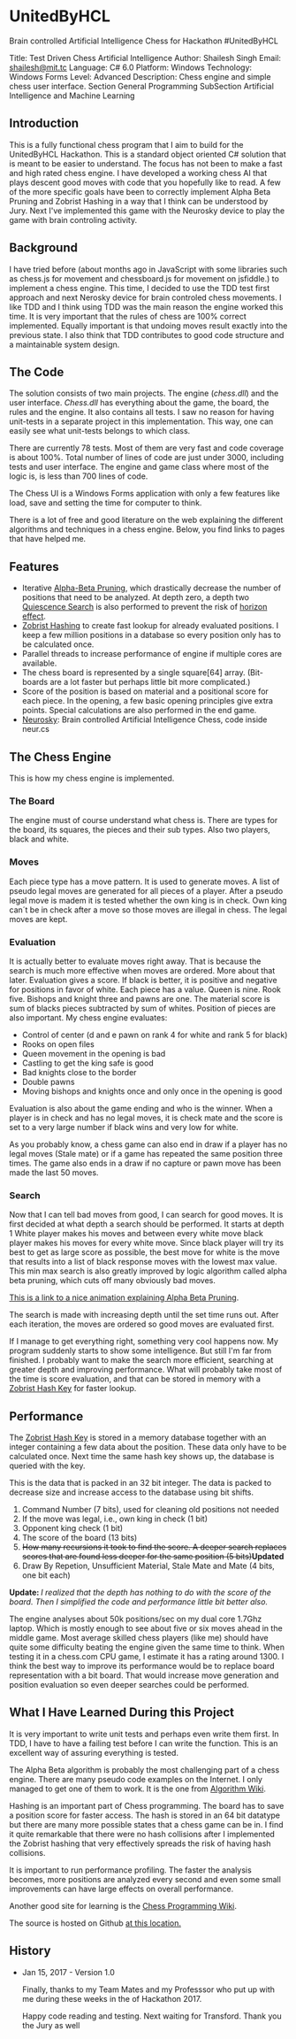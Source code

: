 # UnitedByHCL
Brain controlled Artificial Intelligence Chess for Hackathon #UnitedByHCL

Title:       Test Driven Chess Artificial Intelligence
Author:      Shailesh Singh
Email:       shailesh@mit.tc
Language:    C# 6.0
Platform:    Windows
Technology:  Windows Forms
Level:       Advanced
Description: Chess engine and simple chess user interface.
Section      General Programming
SubSection   Artificial Intelligence and Machine Learning

<h2>Introduction</h2>
    <p>This is a fully functional chess program that I aim to build for the UnitedByHCL Hackathon. This is a standard object oriented C# solution that is meant to be easier to understand. The focus has not been to make a fast and high rated chess engine. I have developed a working chess AI that plays descent good moves with code that you hopefully like to read. A few of the more specific goals have been to correctly implement Alpha Beta Pruning and Zobrist Hashing in a way that I think can be understood by Jury. Next I've implemented this game with the Neurosky device to play the game with brain controling activity.</p>
    <h2>Background</h2>
    <p>I have tried before (about months ago in JavaScript with some libraries such as chess.js for movement and chessboard.js for movement on jsfiddle.) to implement a chess engine. This time, I decided to use the TDD test first approach and next Nerosky device for brain controled chess movements. I like TDD and I think using TDD was the main reason the engine worked this time. It is very important that the rules of chess are 100% correct implemented. Equally important is that undoing moves result exactly into the previous state. I also think that TDD contributes to good code structure and a maintainable system design.</p>
    <h2>The Code</h2>
    <p>The solution consists of two main projects. The engine (<em>chess.dll</em>) and the user interface. <em>Chess.dll</em> has everything about the game, the board, the rules and the engine. It also contains all tests. I saw no reason for having unit-tests in a separate project in this implementation. This way, one can easily see what unit-tests belongs to which class.</p>
    <p>There are currently 78 tests. Most of them are very fast and code coverage is about 100%. Total number of lines of code are just under 3000, including tests and user interface. The engine and game class where most of the logic is, is less than 700 lines of code.</p>
    <p>The Chess UI is a Windows Forms application with only a few features like load, save and setting the time for computer to think.</p>
    <p>There is a lot of free and good literature on the web explaining the different algorithms and techniques in a chess engine. Below, you find links to pages that have helped me.</p>
    <h2>Features</h2>
    <ul>
        <li>Iterative <a href="http://will.thimbleby.net/algorithms/doku.php?id=minimax_search_with_alpha-beta_pruning">Alpha-Beta Pruning</a>, which drastically decrease the number of positions that need to be analyzed. At depth zero, a depth two <a href="https://chessprogramming.wikispaces.com/Quiescence+Search">Quiescence Search</a> is also performed to prevent the risk of <a href="https://chessprogramming.wikispaces.com/Horizon+Effect">horizon effect</a>.</li>
        <li><a href="https://chessprogramming.wikispaces.com/Zobrist+Hashing">Zobrist Hashing</a> to create fast lookup for already evaluated positions. I keep a few million positions in a database so every position only has to be calculated once.</li>
        <li>Parallel threads to increase performance of engine if multiple cores are available.</li>
        <li>The chess board is represented by a single square[64] array. (Bit-boards are a lot faster but perhaps little bit more complicated.)</li>
        <li>Score of the position is based on material and a positional score for each piece. In the opening, a few basic opening principles give extra points. Special calculations are also performed in the end game.</li>
        <li><a href="https://en.wikipedia.org/wiki/NeuroSky">Neurosky</a>: Brain controlled Artificial Intelligence Chess, code inside neur.cs</li>
    </ul>
    <h2>The Chess Engine</h2>
    <p>This is how my chess engine is implemented.</p>
    <h3>The Board</h3>
    <p>The engine must of course understand what chess is. There are types for the board, its squares, the pieces and their sub types. Also two players, black and white.</p>
    <h3>Moves</h3>
    <p>Each piece type has a move pattern. It is used to generate moves. A list of pseudo legal moves are generated for all pieces of a player. After a pseudo legal move is madem it is tested whether the own king is in check. Own king can&acute;t be in check after a move so those moves are illegal in chess. The legal moves are kept.</p>
    <h3>Evaluation</h3>
    <p>It is actually better to evaluate moves right away. That is because the search is much more effective when moves are ordered. More about that later. Evaluation gives a score. If black is better, it is positive and negative for positions in favor of white. Each piece has a value. Queen is nine. Rook five. Bishops and knight three and pawns are one. The material score is sum of blacks pieces subtracted by sum of whites. Position of pieces are also important. My chess engine evaluates:</p>
    <ul>
        <li>Control of center (d and e pawn on rank 4 for white and rank 5 for black)</li>
        <li>Rooks on open files</li>
        <li>Queen movement in the opening is bad</li>
        <li>Castling to get the king safe is good</li>
        <li>Bad knights close to the border</li>
        <li>Double pawns</li>
        <li>Moving bishops and knights once and only once in the opening is good</li>
    </ul>
    <p>Evaluation is also about the game ending and who is the winner. When a player is in check and has no legal moves, it is check mate and the score is set to a very large number if black wins and very low for white.</p>
    <p>As you probably know, a chess game can also end in draw if a player has no legal moves (Stale mate) or if a game has repeated the same position three times. The game also ends in a draw if no capture or pawn move has been made the last 50 moves.</p>
    <h3>Search</h3>
    <p>Now that I can tell bad moves from good, I can search for good moves. It is first decided at what depth a search should be performed. It starts at depth 1 White player makes his moves and between every white move black player makes his moves for every white move. Since black player will try its best to get as large score as possible, the best move for white is the move that results into a list of black response moves with the lowest max value. This min max search is also greatly improved by logic algorithm called alpha beta pruning, which cuts off many obviously bad moves.</p>
    <p><a href="http://will.thimbleby.net/algorithms/doku.php?id=minimax_search_with_alpha-beta_pruning">This is a link to a nice animation explaining Alpha Beta Pruning</a>.</p>
    <p>The search is made with increasing depth until the set time runs out. After each iteration, the moves are ordered so good moves are evaluated first.</p>
    <p>If I manage to get everything right, something very cool happens now. My program suddenly starts to show some intelligence. But still I'm far from finished. I probably want to make the search more efficient, searching at greater depth and improving performance. What will probably take most of the time is score evaluation, and that can be stored in memory with a <a href="https://chessprogramming.wikispaces.com/Zobrist+Hashing">Zobrist Hash Key</a> for faster lookup.</p>
    <h2>Performance</h2>
    <p>The <a href="https://chessprogramming.wikispaces.com/Zobrist+Hashing">Zobrist Hash Key</a> is stored in a memory database together with an integer containing a few data about the position. These data only have to be calculated once. Next time the same hash key shows up, the database is queried with the key.</p>
    <p>This is the data that is packed in an 32 bit integer. The data is packed to decrease size and increase access to the database using bit shifts.</p>
    <ol>
        <li>Command Number (7 bits), used for cleaning old positions not needed</li>
        <li>If the move was legal, i.e., own king in check (1 bit)</li>
        <li>Opponent king check (1 bit)</li>
        <li>The score of the board (13 bits)</li>
        <li><strike>How many recursions it took to find the score. A deeper search replaces scores that are found less deeper for the same position (5 bits)</strike><b>Updated</b></li>
        <li>Draw By Repetion, Unsufficient Material, Stale Mate and Mate (4 bits, one bit each)</li>
    </ol>
    <p><b>Update: </b><i>I realized that the depth has nothing to do with the score of the board. Then I simplified the code and performance little bit better also.</i></p>
    <p>The engine analyses about 50k positions/sec on my dual core 1.7Ghz laptop. Which is mostly enough to see about five or six moves ahead in the middle game. Most average skilled chess players (like me) should have quite some difficulty beating the engine given the same time to think. When testing it in a chess.com CPU game, I estimate it has a rating around 1300. I think the best way to improve its performance would be to replace board representation with a bit board. That would increase move generation and position evaluation so even deeper searches could be performed.</p>
    <h2>What I Have Learned During this Project</h2>
    <p>It is very important to write unit tests and perhaps even write them first. In TDD, I have to have a failing test before I can write the function. This is an excellent way of assuring everything is tested.</p>
    <p>The Alpha Beta algorithm is probably the most challenging part of a chess engine. There are many pseudo code examples on the Internet. I only managed to get one of them to work. It is the one from <a href="http://will.thimbleby.net/algorithms/doku.php?id=minimax_search_with_alpha-beta_pruning">Algorithm Wiki</a>.</p>
    <p>Hashing is an important part of Chess programming. The board has to save a position score for faster access. The hash is stored in an 64 bit datatype but there are many more possible states that a chess game can be in. I find it quite remarkable that there were no hash collisions after I implemented the Zobrist hashing that very effectively spreads the risk of having hash collisions.</p>
    <p>It is important to run performance profiling. The faster the analysis becomes, more positions are analyzed every second and even some small improvements can have large effects on overall performance.</p>
    <p>Another good site for learning is the <a href="https://chessprogramming.wikispaces.com/">Chess Programming Wiki</a>.</p>
    <p>The source is hosted on Github <a href="https://github.com/shaileshgoogler/UnitedByHCL">at this location.</a></p>
    <h2>History</h2>
    <ul>
        <li>Jan 15, 2017 - Version 1.0</li>
    <p>Finally, thanks to my Team Mates and my Professsor who put up with me during these weeks in the of Hackathon 2017.</p>
    <p>Happy code reading and testing. Next waiting for Transford. Thank you the Jury as well</p>

